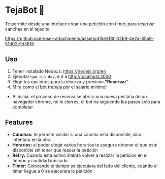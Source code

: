 # TejaBot 🤖

Te permite desde una inteface crear una petición con timer, para reservar canchas en el tejadito

https://github.com/user-attachments/assets/d15e318f-02b9-4e2a-85a9-51d02e1d5818

## Uso

1. Tener instalado NodeJs: <a href="" target="_blank">https://nodejs.org/en </a> 
2. Ejecutar `npm run dev`, e ir a <a href="" target="_blank">http://localhost:3000</a>  
3. Elige tus opciones para la reserva y presiona **"Reservar"**
4. Mira como el bot trabaja por el salario minimo!

- Al iniciar el proceso de reserva se abrira una nueva pestaña de un navegador chrome, no lo cierres, el bot ira siguiendo los pasos solo para completar

## Features
- **Canchas:** te permite validar si una cancha esta disponible, sino intentara en la otra
- **Horarios:** al poder elegir varios horarios te asegura obtener el que este disponible sin tener que reacer la petición
- **Retry:** Cuando esta activo intenta volver a realizar la peticion en el tiempo y cantidad indicado
- **Timer:** Colocando el tiempo se ejecutara del lado del cliente, cuando el timer llegue a 0 se ejecutara la petición

